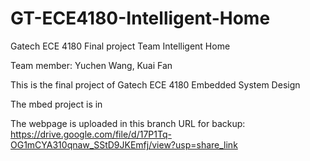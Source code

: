 # GT-ECE4180-Intelligent-Home
Gatech ECE 4180 Final project Team Intelligent Home

Team member: Yuchen Wang, Kuai Fan

This is the final project of Gatech ECE 4180 Embedded System Design

The mbed project is in 

The webpage is uploaded in this branch
URL for backup: https://drive.google.com/file/d/17P1Tq-OG1mCYA310qnaw_SStD9JKEmfj/view?usp=share_link
